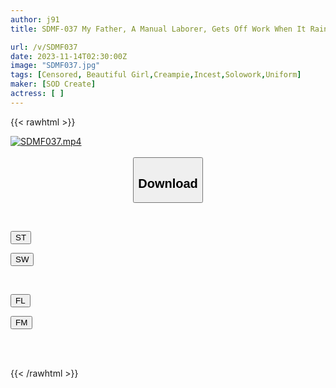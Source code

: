 ```yaml
---
author: j91
title: SDMF-037 My Father, A Manual Laborer, Gets Off Work When It Rains, So He Keeps Having Sex With Me, His Daughter, In His Apartment. Mirei Aoi

url: /v/SDMF037
date: 2023-11-14T02:30:00Z
image: "SDMF037.jpg"
tags: [Censored, Beautiful Girl,Creampie,Incest,Solowork,Uniform]
maker: [SOD Create]
actress: [ ]
---
```



{{< rawhtml >}}

<div class="video" data-videoid="MqLvPWwyKGUmVeR">
    <a href="javascript:;">
        <img src="/v/SDMF037/SDMF037.jpg" width="WIDTH" height="HEIGHT" alt="SDMF037.mp4" loading="lazy">
    </a>
</div>

<script type="text/javascript" src="https://j91.asia/asset/on-demand-st.js"></script>

<br>
  <link rel="stylesheet" href="https://j91.asia/asset/bs5.css">
  
  <center>
  <button class="btn btn-primary" type="button" data-bs-toggle="collapse" data-bs-target=".multi-collapse" aria-expanded="false" aria-controls="multiCollapseExample1 multiCollapseExample2"><h2>Download</h2></button></center>
</p>
<div class="row">
  <div class="col">
    <div class="collapse multi-collapse" id="multiCollapseExample1">
      <div class="card card-body">
	      	      <br>
<div class="buttons">  
<p><a href="https://streamtape.to/v/MqLvPWwyKGUmVeR" target="_blank"><button class="btn-hover color-3"><i class="fa fa-download"></i> ST</button></a></p>
<p><a href="https://sfastwish.com/xaxek5gav3h6" target="_blank"><button class="btn-hover color-2"><i class="fa fa-download"></i> SW</button></a></p></div>
    </div>
  </div>
</div>
  <div class="col">
    <div class="collapse multi-collapse" id="multiCollapseExample2">
      <div class="card card-body">
	      <br>
<div class="buttons">
<p><a href="https://filelions.online/f/ptkjh66ciyqf" target="_blank"><button class="btn-hover color-9"><i class="fa fa-download"></i> FL</button></a></p>
<p><a href="https://filemoon.sx/d/baeb8xn3am8u" target="_blank"><button class="btn-hover color-8"><i class="fa fa-download"></i> FM</button></a></p></div>
<br><br>
      </div>
    </div>
  </div>
</div>

{{< /rawhtml >}}
